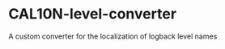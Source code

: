 CAL10N-level-converter
======================

A custom converter for the localization of logback level names